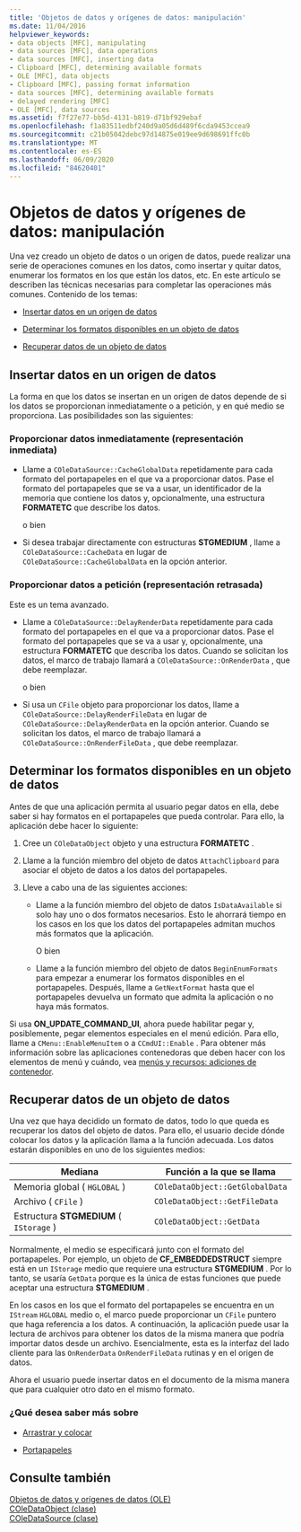 ```yaml
---
title: 'Objetos de datos y orígenes de datos: manipulación'
ms.date: 11/04/2016
helpviewer_keywords:
- data objects [MFC], manipulating
- data sources [MFC], data operations
- data sources [MFC], inserting data
- Clipboard [MFC], determining available formats
- OLE [MFC], data objects
- Clipboard [MFC], passing format information
- data sources [MFC], determining available formats
- delayed rendering [MFC]
- OLE [MFC], data sources
ms.assetid: f7f27e77-bb5d-4131-b819-d71bf929ebaf
ms.openlocfilehash: f1a83511edbf240d9a05d6d489f6cda9453ccea9
ms.sourcegitcommit: c21b05042debc97d14875e019ee9d698691ffc0b
ms.translationtype: MT
ms.contentlocale: es-ES
ms.lasthandoff: 06/09/2020
ms.locfileid: "84620401"
---
```

# <a name="data-objects-and-data-sources-manipulation"></a>Objetos de datos y orígenes de datos: manipulación

Una vez creado un objeto de datos o un origen de datos, puede realizar una serie de operaciones comunes en los datos, como insertar y quitar datos, enumerar los formatos en los que están los datos, etc. En este artículo se describen las técnicas necesarias para completar las operaciones más comunes. Contenido de los temas:

- [Insertar datos en un origen de datos](#_core_inserting_data_into_a_data_source)

- [Determinar los formatos disponibles en un objeto de datos](#_core_determining_the_formats_available_in_a_data_object)

- [Recuperar datos de un objeto de datos](#_core_retrieving_data_from_a_data_object)

## <a name="inserting-data-into-a-data-source"></a><a name="_core_inserting_data_into_a_data_source"></a>Insertar datos en un origen de datos

La forma en que los datos se insertan en un origen de datos depende de si los datos se proporcionan inmediatamente o a petición, y en qué medio se proporciona. Las posibilidades son las siguientes:

### <a name="supplying-data-immediately-immediate-rendering"></a>Proporcionar datos inmediatamente (representación inmediata)

- Llame a `COleDataSource::CacheGlobalData` repetidamente para cada formato del portapapeles en el que va a proporcionar datos. Pase el formato del portapapeles que se va a usar, un identificador de la memoria que contiene los datos y, opcionalmente, una estructura **FORMATETC** que describe los datos.

     o bien

- Si desea trabajar directamente con estructuras **STGMEDIUM** , llame a `COleDataSource::CacheData` en lugar de `COleDataSource::CacheGlobalData` en la opción anterior.

### <a name="supplying-data-on-demand-delayed-rendering"></a>Proporcionar datos a petición (representación retrasada)

Este es un tema avanzado.

- Llame a `COleDataSource::DelayRenderData` repetidamente para cada formato del portapapeles en el que va a proporcionar datos. Pase el formato del portapapeles que se va a usar y, opcionalmente, una estructura **FORMATETC** que describa los datos. Cuando se solicitan los datos, el marco de trabajo llamará a `COleDataSource::OnRenderData` , que debe reemplazar.

     o bien

- Si usa un `CFile` objeto para proporcionar los datos, llame a `COleDataSource::DelayRenderFileData` en lugar de `COleDataSource::DelayRenderData` en la opción anterior. Cuando se solicitan los datos, el marco de trabajo llamará a `COleDataSource::OnRenderFileData` , que debe reemplazar.

## <a name="determining-the-formats-available-in-a-data-object"></a><a name="_core_determining_the_formats_available_in_a_data_object"></a>Determinar los formatos disponibles en un objeto de datos

Antes de que una aplicación permita al usuario pegar datos en ella, debe saber si hay formatos en el portapapeles que pueda controlar. Para ello, la aplicación debe hacer lo siguiente:

1. Cree un `COleDataObject` objeto y una estructura **FORMATETC** .

1. Llame a la función miembro del objeto de datos `AttachClipboard` para asociar el objeto de datos a los datos del portapapeles.

1. Lleve a cabo una de las siguientes acciones:

   - Llame a la función miembro del objeto de datos `IsDataAvailable` si solo hay uno o dos formatos necesarios. Esto le ahorrará tiempo en los casos en los que los datos del portapapeles admitan muchos más formatos que la aplicación.

     O bien

   - Llame a la función miembro del objeto de datos `BeginEnumFormats` para empezar a enumerar los formatos disponibles en el portapapeles. Después, llame a `GetNextFormat` hasta que el portapapeles devuelva un formato que admita la aplicación o no haya más formatos.

Si usa **ON_UPDATE_COMMAND_UI**, ahora puede habilitar pegar y, posiblemente, pegar elementos especiales en el menú edición. Para ello, llame a `CMenu::EnableMenuItem` o a `CCmdUI::Enable` . Para obtener más información sobre las aplicaciones contenedoras que deben hacer con los elementos de menú y cuándo, vea [menús y recursos: adiciones de contenedor](menus-and-resources-container-additions.md).

## <a name="retrieving-data-from-a-data-object"></a><a name="_core_retrieving_data_from_a_data_object"></a>Recuperar datos de un objeto de datos

Una vez que haya decidido un formato de datos, todo lo que queda es recuperar los datos del objeto de datos. Para ello, el usuario decide dónde colocar los datos y la aplicación llama a la función adecuada. Los datos estarán disponibles en uno de los siguientes medios:

|Mediana|Función a la que se llama|
|------------|----------------------|
|Memoria global ( `HGLOBAL` )|`COleDataObject::GetGlobalData`|
|Archivo ( `CFile` )|`COleDataObject::GetFileData`|
|Estructura **STGMEDIUM** ( `IStorage` )|`COleDataObject::GetData`|

Normalmente, el medio se especificará junto con el formato del portapapeles. Por ejemplo, un objeto de **CF_EMBEDDEDSTRUCT** siempre está en un `IStorage` medio que requiere una estructura **STGMEDIUM** . Por lo tanto, se usaría `GetData` porque es la única de estas funciones que puede aceptar una estructura **STGMEDIUM** .

En los casos en los que el formato del portapapeles se encuentra en un `IStream` `HGLOBAL` medio o, el marco puede proporcionar un `CFile` puntero que haga referencia a los datos. A continuación, la aplicación puede usar la lectura de archivos para obtener los datos de la misma manera que podría importar datos desde un archivo. Esencialmente, esta es la interfaz del lado cliente para las `OnRenderData` `OnRenderFileData` rutinas y en el origen de datos.

Ahora el usuario puede insertar datos en el documento de la misma manera que para cualquier otro dato en el mismo formato.

### <a name="what-do-you-want-to-know-more-about"></a>¿Qué desea saber más sobre

- [Arrastrar y colocar](drag-and-drop-ole.md)

- [Portapapeles](clipboard.md)

## <a name="see-also"></a>Consulte también

[Objetos de datos y orígenes de datos (OLE)](data-objects-and-data-sources-ole.md)<br/>
[COleDataObject (clase)](reference/coledataobject-class.md)<br/>
[COleDataSource (clase)](reference/coledatasource-class.md)
